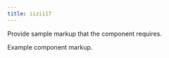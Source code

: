 ```yaml
---
title: iizii17
---
```


Provide sample markup that the component requires.

<div class="el-iizii17">
  Example component markup.
</div>
